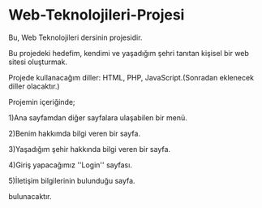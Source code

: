 # Web-Teknolojileri-Projesi
Bu, Web Teknolojileri dersinin projesidir.

Bu projedeki hedefim, kendimi ve yaşadığım şehri tanıtan kişisel bir web sitesi oluşturmak.

Projede kullanacağım diller: HTML, PHP, JavaScript.(Sonradan eklenecek diller olacaktır.)

Projemin içeriğinde;

  1)Ana sayfamdan diğer sayfalara ulaşabilen bir menü.
  
  2)Benim hakkımda bilgi veren bir sayfa.
  
  3)Yaşadığım şehir hakkında bilgi veren bir sayfa.
  
  4)Giriş yapacağımız ''Login'' sayfası.
  
  5)İletişim bilgilerinin bulunduğu sayfa.
  
bulunacaktır.
